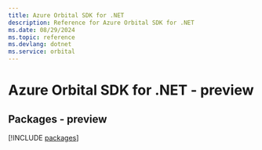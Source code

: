 ```yaml
---
title: Azure Orbital SDK for .NET
description: Reference for Azure Orbital SDK for .NET
ms.date: 08/29/2024
ms.topic: reference
ms.devlang: dotnet
ms.service: orbital
---
```

# Azure Orbital SDK for .NET - preview
## Packages - preview
[!INCLUDE [packages](orbital-index.md)]